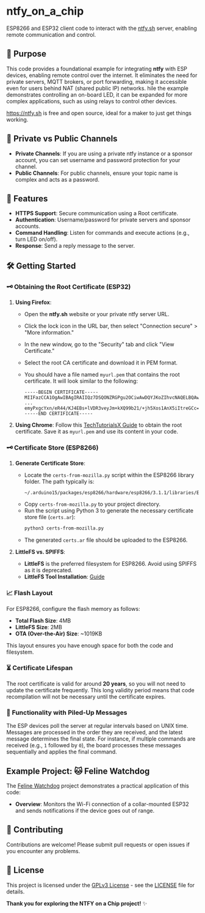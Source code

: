 # ntfy_on_a_chip
ESP8266 and ESP32 client code to interact with the [ntfy.sh](https://ntfy.sh) server, enabling remote communication and control.

## 🎯 Purpose

This code provides a foundational example for integrating **ntfy** with ESP devices, enabling remote control over the internet. It eliminates the need for private servers, MQTT brokers, or port forwarding, making it accessible even for users behind NAT (shared public IP) networks. hile the example demonstrates controlling an on-board LED, it can be expanded for more complex applications, such as using relays to control other devices. 

https://ntfy.sh is free and open source, ideal for a maker to just get things working.

## 🔐 Private vs Public Channels

- **Private Channels**: If you are using a private ntfy instance or a sponsor account, you can set username and password protection for your channel.
- **Public Channels**: For public channels, ensure your topic name is complex and acts as a password.

## 🚀 Features

- **HTTPS Support**: Secure communication using a Root certificate.
- **Authentication**: Username/password for private servers and sponsor accounts.
- **Command Handling**: Listen for commands and execute actions (e.g., turn LED on/off).
- **Response**: Send a reply message to the server.

## 🛠️ Getting Started

### 🗝️ Obtaining the Root Certificate (ESP32)

1. **Using Firefox**:
   - Open the **ntfy.sh** website or your private ntfy server URL.
   - Click the lock icon in the URL bar, then select "Connection secure" > "More information."
   - In the new window, go to the "Security" tab and click "View Certificate."
   - Select the root CA certificate and download it in PEM format.
   - You should have a file named `myurl.pem` that contains the root certificate. It will look similar to the following:

     ```
     -----BEGIN CERTIFICATE-----
     MIIFazCCA1OgAwIBAgIRAIIQz7DSQONZRGPgu2OCiwAwDQYJKoZIhvcNAQELBQAw
     ...
     emyPxgcYxn/eR44/KJ4EBs+lVDR3veyJm+kXQ99b21/+jh5Xos1AnX5iItreGCc=
     -----END CERTIFICATE-----
     ```

2. **Using Chrome**: Follow this [TechTutorialsX Guide](https://techtutorialsx.com/2017/11/18/esp32-arduino-https-get-request/) to obtain the root certificate. Save it as `myurl.pem` and use its content in your code.

### 🗝️ Certificate Store (ESP8266)

1. **Generate Certificate Store**:
   - Locate the `certs-from-mozilla.py` script within the ESP8266 library folder. The path typically is:
     ```
     ~/.arduino15/packages/esp8266/hardware/esp8266/3.1.1/libraries/ESP8266WiFi/examples/BearSSL_CertStore
     ```
   - Copy `certs-from-mozilla.py` to your project directory.
   - Run the script using Python 3 to generate the necessary certificate store file (`certs.ar`):
     ```sh
     python3 certs-from-mozilla.py
     ```
   - The generated `certs.ar` file should be uploaded to the ESP8266.

2. **LittleFS vs. SPIFFS**:
   - **LittleFS** is the preferred filesystem for ESP8266. Avoid using SPIFFS as it is deprecated.
   - **LittleFS Tool Installation**: [Guide](https://microcontrollerslab.com/littlefs-introduction-install-esp8266-nodemcu-filesystem-uploader-arduino/)

### 📈 Flash Layout

For ESP8266, configure the flash memory as follows:
   - **Total Flash Size**: 4MB
   - **LittleFS Size**: 2MB
   - **OTA (Over-the-Air) Size**: ~1019KB

This layout ensures you have enough space for both the code and filesystem.

### ⏳ Certificate Lifespan

The root certificate is valid for around **20 years**, so you will not need to update the certificate frequently. This long validity period means that code recompilation will not be necessary until the certificate expires.

### 📜 Functionality with Piled-Up Messages

The ESP devices poll the server at regular intervals based on UNIX time. Messages are processed in the order they are received, and the latest message determines the final state. For instance, if multiple commands are received (e.g., `1` followed by `0`), the board processes these messages sequentially and applies the final command.

## Example Project: 🐱 Feline Watchdog

The [Feline Watchdog](https://github.com/k-antoniou/FelineWatchdog) project demonstrates a practical application of this code:

- **Overview**: Monitors the Wi-Fi connection of a collar-mounted ESP32 and sends notifications if the device goes out of range.

## 🤝 Contributing

Contributions are welcome! Please submit pull requests or open issues if you encounter any problems.

## 📜 License

This project is licensed under the [GPLv3 License](https://opensource.org/licenses/GPL-3.0) - see the [LICENSE](LICENSE) file for details.

**Thank you for exploring the NTFY on a Chip project!** ✨
